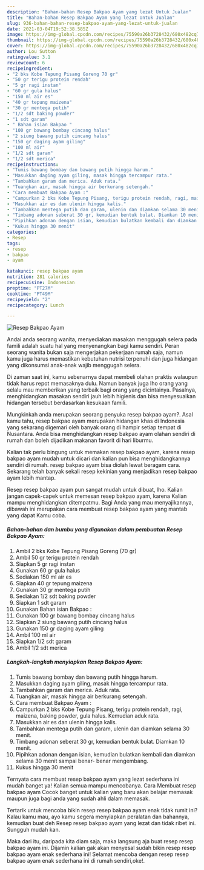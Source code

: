 ```yaml
---
description: "Bahan-bahan Resep Bakpao Ayam yang lezat Untuk Jualan"
title: "Bahan-bahan Resep Bakpao Ayam yang lezat Untuk Jualan"
slug: 936-bahan-bahan-resep-bakpao-ayam-yang-lezat-untuk-jualan
date: 2021-03-04T19:52:38.585Z
image: https://img-global.cpcdn.com/recipes/75590a26b3728432/680x482cq70/resep-bakpao-ayam-foto-resep-utama.jpg
thumbnail: https://img-global.cpcdn.com/recipes/75590a26b3728432/680x482cq70/resep-bakpao-ayam-foto-resep-utama.jpg
cover: https://img-global.cpcdn.com/recipes/75590a26b3728432/680x482cq70/resep-bakpao-ayam-foto-resep-utama.jpg
author: Lou Sutton
ratingvalue: 3.1
reviewcount: 6
recipeingredient:
- "2 bks Kobe Tepung Pisang Goreng 70 gr"
- "50 gr terigu protein rendah"
- "5 gr ragi instan"
- "60 gr gula halus"
- "150 ml air es"
- "40 gr tepung maizena"
- "30 gr mentega putih"
- "1/2 sdt baking powder"
- "1 sdt garam"
- " Bahan isian Bakpao "
- "100 gr bawang bombay cincang halus"
- "2 siung bawang putih cincang halus"
- "150 gr daging ayam giling"
- "100 ml air"
- "1/2 sdt garam"
- "1/2 sdt merica"
recipeinstructions:
- "Tumis bawang bombay dan bawang putih hingga harum."
- "Masukkan daging ayam giling, masak hingga tercampur rata."
- "Tambahkan garam dan merica. Aduk rata."
- "Tuangkan air, masak hingga air berkurang setengah."
- "Cara membuat Bakpao Ayam :"
- "Campurkan 2 bks Kobe Tepung Pisang, terigu protein rendah, ragi, maizena, baking powder, gula halus. Kemudian aduk rata."
- "Masukkan air es dan ulenin hingga kalis."
- "Tambahkan mentega putih dan garam, ulenin dan diamkan selama 30 menit."
- "Timbang adonan seberat 30 gr, kemudian bentuk bulat. Diamkan 10 menit."
- "Pipihkan adonan dengan isian, kemudian bulatkan kembali dan diamkan selama 30 menit sampai benar- benar mengembang."
- "Kukus hingga 30 menit"
categories:
- Resep
tags:
- resep
- bakpao
- ayam

katakunci: resep bakpao ayam 
nutrition: 281 calories
recipecuisine: Indonesian
preptime: "PT27M"
cooktime: "PT49M"
recipeyield: "2"
recipecategory: Lunch

---
```



![Resep Bakpao Ayam](https://img-global.cpcdn.com/recipes/75590a26b3728432/680x482cq70/resep-bakpao-ayam-foto-resep-utama.jpg)

Andai anda seorang wanita, menyediakan masakan menggugah selera pada famili adalah suatu hal yang menyenangkan bagi kamu sendiri. Peran seorang  wanita bukan saja mengerjakan pekerjaan rumah saja, namun kamu juga harus memastikan kebutuhan nutrisi terpenuhi dan juga hidangan yang dikonsumsi anak-anak wajib menggugah selera.

Di zaman  saat ini, kamu sebenarnya dapat membeli olahan praktis walaupun tidak harus repot memasaknya dulu. Namun banyak juga lho orang yang selalu mau memberikan yang terbaik bagi orang yang dicintainya. Pasalnya, menghidangkan masakan sendiri jauh lebih higienis dan bisa menyesuaikan hidangan tersebut berdasarkan kesukaan famili. 



Mungkinkah anda merupakan seorang penyuka resep bakpao ayam?. Asal kamu tahu, resep bakpao ayam merupakan hidangan khas di Indonesia yang sekarang digemari oleh banyak orang di hampir setiap tempat di Nusantara. Anda bisa menghidangkan resep bakpao ayam olahan sendiri di rumah dan boleh dijadikan makanan favorit di hari liburmu.

Kalian tak perlu bingung untuk memakan resep bakpao ayam, karena resep bakpao ayam mudah untuk dicari dan kalian pun bisa menghidangkannya sendiri di rumah. resep bakpao ayam bisa diolah lewat beragam cara. Sekarang telah banyak sekali resep kekinian yang menjadikan resep bakpao ayam lebih mantap.

Resep resep bakpao ayam pun sangat mudah untuk dibuat, lho. Kalian jangan capek-capek untuk memesan resep bakpao ayam, karena Kalian mampu menghidangkan ditempatmu. Bagi Anda yang mau menyajikannya, dibawah ini merupakan cara membuat resep bakpao ayam yang mantab yang dapat Kamu coba.

<!--inarticleads1-->

##### Bahan-bahan dan bumbu yang digunakan dalam pembuatan Resep Bakpao Ayam:

1. Ambil 2 bks Kobe Tepung Pisang Goreng (70 gr)
1. Ambil 50 gr terigu protein rendah
1. Siapkan 5 gr ragi instan
1. Gunakan 60 gr gula halus
1. Sediakan 150 ml air es
1. Siapkan 40 gr tepung maizena
1. Gunakan 30 gr mentega putih
1. Sediakan 1/2 sdt baking powder
1. Siapkan 1 sdt garam
1. Gunakan  Bahan isian Bakpao :
1. Gunakan 100 gr bawang bombay cincang halus
1. Siapkan 2 siung bawang putih cincang halus
1. Gunakan 150 gr daging ayam giling
1. Ambil 100 ml air
1. Siapkan 1/2 sdt garam
1. Ambil 1/2 sdt merica




<!--inarticleads2-->

##### Langkah-langkah menyiapkan Resep Bakpao Ayam:

1. Tumis bawang bombay dan bawang putih hingga harum.
1. Masukkan daging ayam giling, masak hingga tercampur rata.
1. Tambahkan garam dan merica. Aduk rata.
1. Tuangkan air, masak hingga air berkurang setengah.
1. Cara membuat Bakpao Ayam :
1. Campurkan 2 bks Kobe Tepung Pisang, terigu protein rendah, ragi, maizena, baking powder, gula halus. Kemudian aduk rata.
1. Masukkan air es dan ulenin hingga kalis.
1. Tambahkan mentega putih dan garam, ulenin dan diamkan selama 30 menit.
1. Timbang adonan seberat 30 gr, kemudian bentuk bulat. Diamkan 10 menit.
1. Pipihkan adonan dengan isian, kemudian bulatkan kembali dan diamkan selama 30 menit sampai benar- benar mengembang.
1. Kukus hingga 30 menit




Ternyata cara membuat resep bakpao ayam yang lezat sederhana ini mudah banget ya! Kalian semua mampu mencobanya. Cara Membuat resep bakpao ayam Cocok banget untuk kalian yang baru akan belajar memasak maupun juga bagi anda yang sudah ahli dalam memasak.

Tertarik untuk mencoba bikin resep resep bakpao ayam enak tidak rumit ini? Kalau kamu mau, ayo kamu segera menyiapkan peralatan dan bahannya, kemudian buat deh Resep resep bakpao ayam yang lezat dan tidak ribet ini. Sungguh mudah kan. 

Maka dari itu, daripada kita diam saja, maka langsung aja buat resep resep bakpao ayam ini. Dijamin kalian gak akan menyesal sudah bikin resep resep bakpao ayam enak sederhana ini! Selamat mencoba dengan resep resep bakpao ayam enak sederhana ini di rumah sendiri,oke!.

